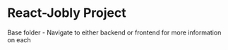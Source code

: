 # React-Jobly Project

Base folder - Navigate to either backend or frontend for more information on each